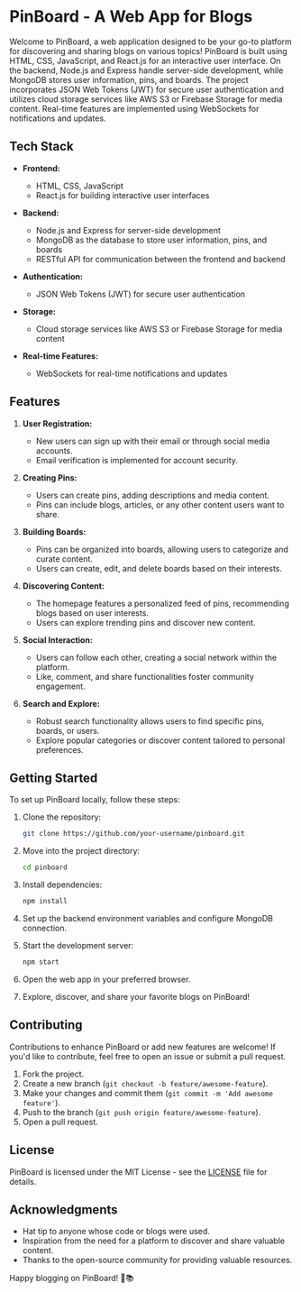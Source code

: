 
# PinBoard - A Web App for Blogs

Welcome to PinBoard, a web application designed to be your go-to platform for discovering and sharing blogs on various topics! PinBoard is built using HTML, CSS, JavaScript, and React.js for an interactive user interface. On the backend, Node.js and Express handle server-side development, while MongoDB stores user information, pins, and boards. The project incorporates JSON Web Tokens (JWT) for secure user authentication and utilizes cloud storage services like AWS S3 or Firebase Storage for media content. Real-time features are implemented using WebSockets for notifications and updates.

## Tech Stack

- **Frontend:**
  - HTML, CSS, JavaScript
  - React.js for building interactive user interfaces

- **Backend:**
  - Node.js and Express for server-side development
  - MongoDB as the database to store user information, pins, and boards
  - RESTful API for communication between the frontend and backend

- **Authentication:**
  - JSON Web Tokens (JWT) for secure user authentication

- **Storage:**
  - Cloud storage services like AWS S3 or Firebase Storage for media content

- **Real-time Features:**
  - WebSockets for real-time notifications and updates

## Features

1. **User Registration:**
   - New users can sign up with their email or through social media accounts.
   - Email verification is implemented for account security.

2. **Creating Pins:**
   - Users can create pins, adding descriptions and media content.
   - Pins can include blogs, articles, or any other content users want to share.

3. **Building Boards:**
   - Pins can be organized into boards, allowing users to categorize and curate content.
   - Users can create, edit, and delete boards based on their interests.

4. **Discovering Content:**
   - The homepage features a personalized feed of pins, recommending blogs based on user interests.
   - Users can explore trending pins and discover new content.

5. **Social Interaction:**
   - Users can follow each other, creating a social network within the platform.
   - Like, comment, and share functionalities foster community engagement.

6. **Search and Explore:**
   - Robust search functionality allows users to find specific pins, boards, or users.
   - Explore popular categories or discover content tailored to personal preferences.

## Getting Started

To set up PinBoard locally, follow these steps:

1. Clone the repository:

   ```bash
   git clone https://github.com/your-username/pinboard.git
   ```

2. Move into the project directory:

   ```bash
   cd pinboard
   ```

3. Install dependencies:

   ```bash
   npm install
   ```

4. Set up the backend environment variables and configure MongoDB connection.

5. Start the development server:

   ```bash
   npm start
   ```

6. Open the web app in your preferred browser.

7. Explore, discover, and share your favorite blogs on PinBoard!

## Contributing

Contributions to enhance PinBoard or add new features are welcome! If you'd like to contribute, feel free to open an issue or submit a pull request.

1. Fork the project.
2. Create a new branch (`git checkout -b feature/awesome-feature`).
3. Make your changes and commit them (`git commit -m 'Add awesome feature'`).
4. Push to the branch (`git push origin feature/awesome-feature`).
5. Open a pull request.

## License

PinBoard is licensed under the MIT License - see the [LICENSE](LICENSE) file for details.

## Acknowledgments

- Hat tip to anyone whose code or blogs were used.
- Inspiration from the need for a platform to discover and share valuable content.
- Thanks to the open-source community for providing valuable resources.

Happy blogging on PinBoard! 📌📚

